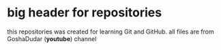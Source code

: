 # big header for repositories
this repositories was created for learning Git and GitHub.
all files are from GoshaDudar (**youtube**) channel
